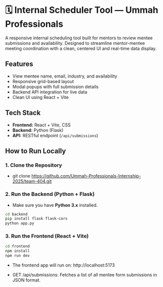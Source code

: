 # 🗓️ Internal Scheduler Tool — Ummah Professionals

A responsive internal scheduling tool built for mentors to review mentee submissions and availability. Designed to streamline mentor-mentee meeting coordination with a clean, centered UI and real-time data display.

## Features

- View mentee name, email, industry, and availability
- Responsive grid-based layout
- Modal popups with full submission details
- Backend API integration for live data
- Clean UI using React + Vite
  
## Tech Stack

- **Frontend:** React + Vite, CSS
- **Backend:** Python (Flask)
- **API:** RESTful endpoint (`/api/submissions`)

## How to Run Locally

### 1. Clone the Repository
- git clone https://github.com/Ummah-Professionals-Internship-2025/team-404.git

### 2. Run the Backend (Python + Flask)

- Make sure you have **Python 3.x** installed.

```bash
cd backend
pip install flask flask-cors
python app.py
```
### 3. Run the Frontend (React + Vite)

```bash
cd frontend
npm install
npm run dev
```
- The frontend app will run on: http://localhost:5173

- GET /api/submissions: Fetches a list of all mentee form submissions in JSON format.
